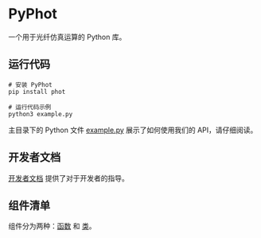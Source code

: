 # PyPhot

一个用于光纤仿真运算的 Python 库。

## 运行代码

```shell
# 安装 PyPhot
pip install phot

# 运行代码示例
python3 example.py
```

主目录下的 Python 文件 [example.py](example.py) 展示了如何使用我们的 API，请仔细阅读。

## 开发者文档

[开发者文档](docs/developer-guide.md) 提供了对于开发者的指导。

## 组件清单

组件分为两种：[函数](docs/components-list/function-list.md) 和 [类](docs/components-list/class-list.md)。
